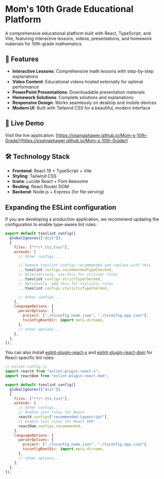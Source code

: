 # Mom's 10th Grade Educational Platform

A comprehensive educational platform built with React, TypeScript, and Vite, featuring interactive lessons, videos, presentations, and homework materials for 10th-grade mathematics.

## 🌟 Features

- **Interactive Lessons**: Comprehensive math lessons with step-by-step explanations
- **Video Content**: Educational videos hosted externally for optimal performance
- **PowerPoint Presentations**: Downloadable presentation materials
- **Homework Solutions**: Complete solutions and explanations
- **Responsive Design**: Works seamlessly on desktop and mobile devices
- **Modern UI**: Built with Tailwind CSS for a beautiful, modern interface

## 🚀 Live Demo

Visit the live application: [https://osamashawer.github.io/Mom-s-10th-Grade/](https://osamashawer.github.io/Mom-s-10th-Grade/)

## 🛠️ Technology Stack

- **Frontend**: React 19 + TypeScript + Vite
- **Styling**: Tailwind CSS
- **Icons**: Lucide React + Font Awesome
- **Routing**: React Router DOM
- **Backend**: Node.js + Express (for file serving)

## Expanding the ESLint configuration

If you are developing a production application, we recommend updating the configuration to enable type-aware lint rules:

```js
export default tseslint.config([
  globalIgnores(["dist"]),
  {
    files: ["**/*.{ts,tsx}"],
    extends: [
      // Other configs...

      // Remove tseslint.configs.recommended and replace with this
      ...tseslint.configs.recommendedTypeChecked,
      // Alternatively, use this for stricter rules
      ...tseslint.configs.strictTypeChecked,
      // Optionally, add this for stylistic rules
      ...tseslint.configs.stylisticTypeChecked,

      // Other configs...
    ],
    languageOptions: {
      parserOptions: {
        project: ["./tsconfig.node.json", "./tsconfig.app.json"],
        tsconfigRootDir: import.meta.dirname,
      },
      // other options...
    },
  },
]);
```

You can also install [eslint-plugin-react-x](https://github.com/Rel1cx/eslint-react/tree/main/packages/plugins/eslint-plugin-react-x) and [eslint-plugin-react-dom](https://github.com/Rel1cx/eslint-react/tree/main/packages/plugins/eslint-plugin-react-dom) for React-specific lint rules:

```js
// eslint.config.js
import reactX from "eslint-plugin-react-x";
import reactDom from "eslint-plugin-react-dom";

export default tseslint.config([
  globalIgnores(["dist"]),
  {
    files: ["**/*.{ts,tsx}"],
    extends: [
      // Other configs...
      // Enable lint rules for React
      reactX.configs["recommended-typescript"],
      // Enable lint rules for React DOM
      reactDom.configs.recommended,
    ],
    languageOptions: {
      parserOptions: {
        project: ["./tsconfig.node.json", "./tsconfig.app.json"],
        tsconfigRootDir: import.meta.dirname,
      },
      // other options...
    },
  },
]);
```
